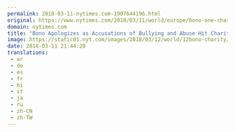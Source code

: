 ```yaml
---
permalink: 2018-03-11-nytimes.com-1907644196.html
original: https://www.nytimes.com/2018/03/11/world/europe/bono-one-charity-bullying-abuse.html?partner=rss&amp;emc=rss
domain: nytimes.com
title: "Bono Apologizes as Accusations of Bullying and Abuse Hit Charity He Co-Founded"
image: https://static01.nyt.com/images/2018/03/12/world/12bono-charity/12bono-charity-mediumThreeByTwo440.jpg
date: 2018-03-11 21:44:20
translations: 
 - ar
 - de
 - es
 - fr
 - hi
 - it
 - ja
 - ru
 - zh-CN
 - zh-TW
---
```


